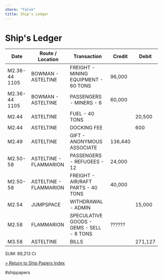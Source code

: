 ```yaml
---
share: "false"
title: Ship's Ledger
---
```

# Ship's Ledger  
  
| Date          | Route / Location       | Transaction                              | Credit  | Debit   |  
| ------------- | ---------------------- | ---------------------------------------- | ------- | ------- |  
| M2.36-44 1105 | BOWMAN - ASTELTINE     | FREIGHT - MINING EQUIPMENT - 60 TONS     | 96,000  |         |  
| M2.36-44 1105 | BOWMAN - ASTELTINE     | PASSENGERS - MINERS - 6                  | 60,000  |         |  
| M2.44         | ASTELTINE              | FUEL - 40 TONS                           |         | 20,500  |  
| M2.44         | ASTELTINE              | DOCKING FEE                              |         | 600     |  
| M2.49         | ASTELTINE              | GIFT - ANONYMOUS ASSOCIATE               | 136,440 |         |  
| M2.50-58      | ASTELTINE - FLAMMARION | PASSENGERS - REFUGEES - 12               | 24,000  |         |  
| M2.50-58      | ASTELTINE - FLAMMARION | FREIGHT - AIR/RAFT PARTS - 40 TONS       | 40,000  |         |  
| M2.54         | JUMPSPACE              | WITHDRAWAL - ADMIN                       |         | 15,000  |  
| M2.58         | FLAMMARION             | SPECULATIVE GOODS - GEMS - SELL - 8 TONS | ??????  |         |  
| M3.58         | ASTELTINE              | BILLS                                    |         | 271,127 |  
  
SUM: 89,213 Cr  
  
[> Return to Ship Papers Index](./index.md)  
  
#shippapers